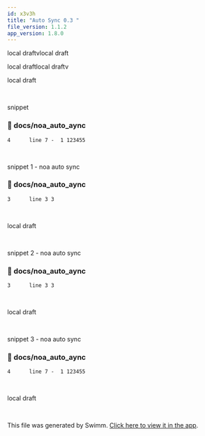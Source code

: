 ```yaml
---
id: x3v3h
title: "Auto Sync 0.3 "
file_version: 1.1.2
app_version: 1.8.0
---
```


local draftvlocal draft

local draftlocal draftv

local draft

<br/>

snippet
<!-- NOTE-swimm-snippet: the lines below link your snippet to Swimm -->
### 📄 docs/noa_auto_aync
```
4      line 7 -  1 123455
```

<br/>

snippet 1 - noa auto sync
<!-- NOTE-swimm-snippet: the lines below link your snippet to Swimm -->
### 📄 docs/noa_auto_aync
```
3      line 3 3 
```

<br/>

local draft

<br/>

snippet 2 - noa auto sync
<!-- NOTE-swimm-snippet: the lines below link your snippet to Swimm -->
### 📄 docs/noa_auto_aync
```
3      line 3 3 
```

<br/>

local draft

<br/>

snippet 3 - noa auto sync
<!-- NOTE-swimm-snippet: the lines below link your snippet to Swimm -->
### 📄 docs/noa_auto_aync
```
4      line 7 -  1 123455
```

<br/>

local draft

<br/>

This file was generated by Swimm. [Click here to view it in the app](http://localhost:5000/repos/Z2l0aHViJTNBJTNBTm9hUmVwbyUzQSUzQU5vYW96ZXI=/docs/x3v3h).
